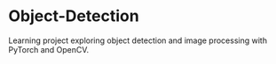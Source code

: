 # Object-Detection
Learning project exploring object detection and image processing with PyTorch and OpenCV.
